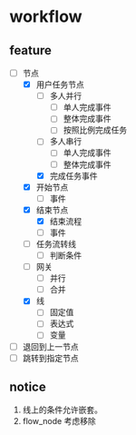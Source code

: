 # workflow

## feature

- [ ] 节点
  - [x] 用户任务节点
    - [ ] 多人并行
      - [ ] 单人完成事件
      - [ ] 整体完成事件
      - [ ] 按照比例完成任务
    - [ ] 多人串行
      - [ ] 单人完成事件
      - [ ] 整体完成事件
    - [x] 完成任务事件
  - [x] 开始节点
    - [ ] 事件
  - [x] 结束节点
    - [x] 结束流程
    - [ ] 事件
  - [ ] 任务流转线
    - [ ] 判断条件
  - [ ] 网关
    - [ ] 并行
    - [ ] 合并
  - [x] 线
    - [ ] 固定值
    - [ ] 表达式
    - [ ] 变量
- [ ] 退回到上一节点
- [ ] 跳转到指定节点

## notice

1. 线上的条件允许嵌套。
2. flow_node 考虑移除
